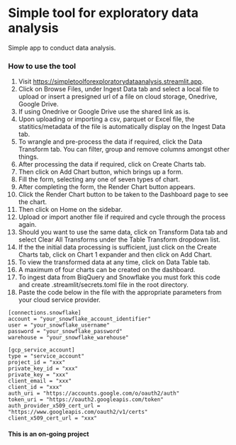 # Simple tool for exploratory data analysis

Simple app to conduct data analysis.

### How to use the tool

1. Visit https://simpletoolforexploratorydataanalysis.streamlit.app.
2. Click on Browse Files, under Ingest Data tab and select a local file to upload or insert a presigned url of a file on cloud storage, Onedrive, Google Drive.
3. If using Onedrive or Google Drive use the shared link as is.
4. Upon uploading or importing a csv, parquet or Excel file, the statitics/metadata of the file is automatically display on the Ingest Data tab.
5. To wrangle and pre-process the data if required, click the Data Transform tab. You can filter, group and remove columns amongst other things.
6. After processing the data if required, click on Create Charts tab.
7. Then click on Add Chart button, which brings up a form.
8. Fill the form, selecting any one of seven types of chart.
9. After completing the form, the Render Chart button appears.
10. Click the Render Chart button to be taken to the Dashboard page to see the chart.
11. Then click on Home on the sidebar.
12. Upload or import another file if required and cycle through the process again.
13. Should you want to use the same data, click on Transform Data tab and select Clear All Transforms under the Table Transform dropdown list.
14. If the the initial data processing is sufficient, just click on the Create Charts tab, click on Chart 1 expander and then click on Add Chart.
15. To view the transformed data at any time, click on Data Table tab.
16. A maximum of four charts can be created on the dashboard.
17. To ingest data from BiqQuery and Snowflake you must fork this code and create .streamlit/secrets.toml file in the root directory.
18. Paste the code below in the file with the appropriate parameters from your cloud service provider. 
  
```
[connections.snowflake]
account = "your_snowflake_account_identifier"
user = "your_snowflake_username"
password = "your_snowflake_password"
warehouse = "your_snowflake_warehouse"

[gcp_service_account]
type = "service_account"
project_id = "xxx"
private_key_id = "xxx"
private_key = "xxx"
client_email = "xxx"
client_id = "xxx"
auth_uri = "https://accounts.google.com/o/oauth2/auth"
token_uri = "https://oauth2.googleapis.com/token"
auth_provider_x509_cert_url = "https://www.googleapis.com/oauth2/v1/certs"
client_x509_cert_url = "xxx"
```


#### This is an on-going project
